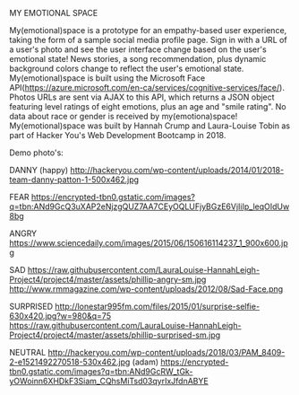 
MY EMOTIONAL SPACE

My(emotional)space is a prototype for an empathy-based user experience, taking the form of a sample social media profile page. Sign in with a URL of a user's photo and see the user interface change based on the user's emotional state! News stories, a song recommendation, plus dynamic background colors change to reflect the user's emotional state.
My(emotional)space is built using the Microsoft Face API(https://azure.microsoft.com/en-ca/services/cognitive-services/face/). Photos URLs are sent via AJAX to this API, which returns a JSON object featuring level ratings of eight emotions, plus an age and "smile rating". No data about race or gender is received by my(emotiona)space! 
My(emotional)space was built by Hannah Crump and Laura-Louise Tobin as part of Hacker You's Web Development Bootcamp in 2018.


Demo photo's: 

DANNY (happy)
http://hackeryou.com/wp-content/uploads/2014/01/2018-team-danny-patton-1-500x462.jpg

FEAR
https://encrypted-tbn0.gstatic.com/images?q=tbn:ANd9GcQ3uXAP2eNjzgQUZ7AA7CEyOQLUFjyBGzE6VjIiIp_leqOIdUw8bg

ANGRY
https://www.sciencedaily.com/images/2015/06/150616114237_1_900x600.jpg

SAD 
https://raw.githubusercontent.com/LauraLouise-HannahLeigh-Project4/project4/master/assets/phillip-angry-sm.jpg
http://www.rmmagazine.com/wp-content/uploads/2012/08/Sad-Face.png 

SURPRISED
http://lonestar995fm.com/files/2015/01/surprise-selfie-630x420.jpg?w=980&q=75
https://raw.githubusercontent.com/LauraLouise-HannahLeigh-Project4/project4/master/assets/phillip-surprised-sm.jpg

NEUTRAL
http://hackeryou.com/wp-content/uploads/2018/03/PAM_8409-2-e1521492270518-530x462.jpg (adam)
https://encrypted-tbn0.gstatic.com/images?q=tbn:ANd9GcRW_tGk-yOWoinn6XHDkF3Siam_CQhsMiTsd03qyrIxJfdnABYE


